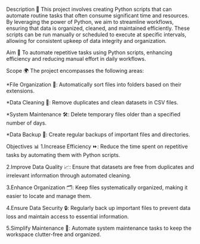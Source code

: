 Description 📜
This project involves creating Python scripts that can automate routine tasks that often consume significant time and resources. By leveraging the power of Python, we aim to streamline workflows, ensuring that data is organized, cleaned, and maintained efficiently. These scripts can be run manually or scheduled to execute at specific intervals, allowing for consistent upkeep of data integrity and organization.

Aim 🎯
To automate repetitive tasks using Python scripts, enhancing efficiency and reducing manual effort in daily workflows.

Scope 🌍
The project encompasses the following areas:

*File Organization 📁: Automatically sort files into folders based on their extensions.

*Data Cleaning 🧹: Remove duplicates and clean datasets in CSV files.

*System Maintenance 🛠️: Delete temporary files older than a specified number of days.

*Data Backup 🔄: Create regular backups of important files and directories.

Objectives 📊
1.Increase Efficiency ⏩: Reduce the time spent on repetitive tasks by automating them with Python scripts.

2.Improve Data Quality 📈: Ensure that datasets are free from duplicates and irrelevant information through automated cleaning.

3.Enhance Organization 🗂️: Keep files systematically organized, making it easier to locate and manage them.

4.Ensure Data Security 🔒: Regularly back up important files to prevent data loss and maintain access to essential information.

5.Simplify Maintenance 🧰: Automate system maintenance tasks to keep the workspace clutter-free and organized.
